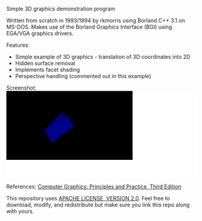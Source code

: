 Simple 3D graphics demonstration program

Written from scratch in 1993/1994 by rkmorris using Borland C++ 3.1 on MS-DOS. Makes use
of the Borland Graphics Interface (BGI) using EGA/VGA graphics drivers.

Features:
* Simple example of 3D graphics - translation of 3D coordinates into 2D
* Hidden surface removal
* Implements facet shading
* Perspective handling (commented out in this example)

Screenshot:
![alt text](https://github.com/rkmorris/bcc-3d-graphics-demo/blob/master/wedge_2.png "Screenshot")

References:
[Computer Graphics: Principles and Practice, Third Edition](https://www.amazon.co.uk/Computer-Graphics-Principles-Practice-Practices/dp/0321399528)

This repository uses [APACHE LICENSE, VERSION 2.0](https://www.apache.org/licenses/LICENSE-2.0). Feel
free to download, modify, and redistribute but make sure you link this repo along with yours.
